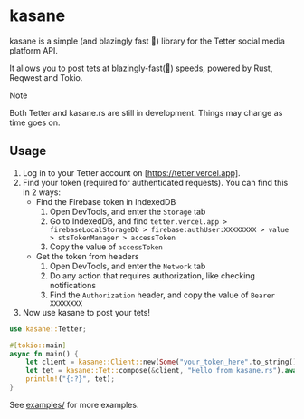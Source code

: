 # kasane

kasane is a simple (and blazingly fast 🚀) library for the Tetter social media platform API.

It allows you to post tets at blazingly-fast(🚀) speeds, powered by Rust, Reqwest and Tokio.

> [!NOTE]
> Both Tetter and kasane.rs are still in development. Things may change as time goes on.


## Usage

1. Log in to your Tetter account on [https://tetter.vercel.app].
2. Find your token (required for authenticated requests).
    You can find this in 2 ways:
    - Find the Firebase token in IndexedDB
      1. Open DevTools, and enter the `Storage` tab
      2. Go to IndexedDB, and find `tetter.vercel.app > firebaseLocalStorageDb > firebase:authUser:XXXXXXXX > value > stsTokenManager > accessToken`
      3. Copy the value of `accessToken`
    - Get the token from headers
      1. Open DevTools, and enter the `Network` tab
      2. Do any action that requires authorization, like checking notifications
      3. Find the `Authorization` header, and copy the value of `Bearer XXXXXXXX`
3. Now use kasane to post your tets!

```rust
use kasane::Tetter;

#[tokio::main]
async fn main() {
    let client = kasane::Client::new(Some("your_token_here".to_string()));
    let tet = kasane::Tet::compose(&client, "Hello from kasane.rs").await.unwrap();
    println!("{:?}", tet);
}
```

See [examples/](examples/) for more examples.
